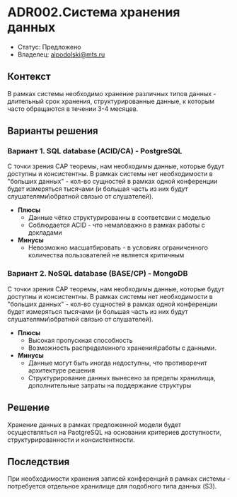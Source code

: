 # ADR002.Система хранения данных
<!-- Название ADR состоит из [ADR.###] [Коротко суть принятого решения] -->

* Статус: Предложено
* Владелец: aipodolski@mts.ru

## Контекст
<!-- Описание проблемы, требующей решения, причин, побудивших принять решение, ограничений, действовавших на момент принятия решения -->
В рамках системы необходимо хранение различных типов данных - длительный срок хранения, структурированные данные, к которым часто обращаются в течении 3-4 месяцев. 

## Варианты решения
<!-- Описание рассмотренных вариантов c их плюсами и минусами -->


### Вариант 1. SQL database (ACID/CA) - PostgreSQL
<!-- Описание варианта 1 -->
С точки зрения CAP теоремы, нам необходимы данные, которые будут доступны и консистентны. В рамках системы нет необходимости в "больших данных" - кол-во сущностей в рамках одной конференции будет измеряться тысячами (и большая часть из них будут слушателями\обратной связью от слушателей).
* **Плюсы**
  * Данные чётко структурированны в соответсвии с моделью
  * Соблюдается ACID - что немаловажно в рамках работы с докладами
* **Минусы**
  * Невозможно масшатбировать - в условиях ограниченного количества пользователей не является критичным

### Вариант 2. NoSQL database (BASE/CP) - MongoDB
<!-- Описание варианта 2 -->
С точки зрения CAP теоремы, нам необходимы данные, которые будут доступны и консистентны. В рамках системы нет необходимости в "больших данных" - кол-во сущностей в рамках одной конференции будет измеряться тысячами (и большая часть из них будут слушателями\обратной связью от слушателей).
* **Плюсы**
  * Высокая пропускная способность
  * Возможность распределенного хранения\работы с данными.
* **Минусы**
  * Данные могут быть иногда недоступны, что противоречит архитектуре решения
  * Структурирование данных вынесено за пределы хранилища, дополнительные затраты на поддержание структуры

## Решение
<!-- Описание выбранного решения. Решение должно быть сформулировано чётко ("Мы используем...", "Мы не используем", а не "Желательно.." или "Предлагается..."). 
Должна быть понятна связь между решением и проблемой, почему выбрали именно это решение из вариантов -->
Хранение данных в рамках предложенной модели будет осуществляться на PaotgreSQL на основании критериев доступности, структурированности и консистентности.

## Последствия
<!-- Положительные и отрицательные последствия (trade-offs). Арх. решения, которые потребуется принять как следствие принятого решения. Если решение содержит риски, то описано, как с ними планируют поступить (за счет чего снижать, почему принять). -->
При необходимости хранения записей конференций в рамках системы - потребуется отдельное хранилище для подобного типа данных (S3).